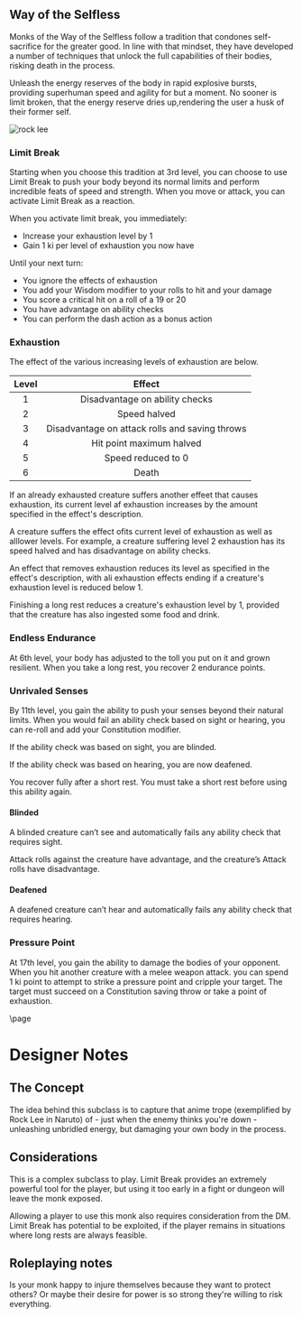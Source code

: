 ## Way of the Selfless

Monks of the Way of the Selfless follow a tradition that condones self-sacrifice for the greater good. In line with that mindset, they have developed a number of techniques that unlock the full capabilities of their bodies, risking death in the process.

Unleash the energy reserves of the body in rapid explosive bursts, providing superhuman speed and agility for but a moment.
No sooner is limit broken, that the energy reserve dries up,rendering the user a husk of their former self.

![rock lee](https://images-wixmp-ed30a86b8c4ca887773594c2.wixmp.com/f/4b849fc8-710c-4e18-a8a8-6b635d761cd6/de6fdpj-d3238fba-b39f-4d02-a2c1-71ddcee2c4bf.jpg/v1/fill/w_544,h_350,q_70,strp/rock_lee_vs_gaara_by_kangjason_de6fdpj-350t.jpg?token=eyJ0eXAiOiJKV1QiLCJhbGciOiJIUzI1NiJ9.eyJzdWIiOiJ1cm46YXBwOiIsImlzcyI6InVybjphcHA6Iiwib2JqIjpbW3siaGVpZ2h0IjoiPD02NTkiLCJwYXRoIjoiXC9mXC80Yjg0OWZjOC03MTBjLTRlMTgtYThhOC02YjYzNWQ3NjFjZDZcL2RlNmZkcGotZDMyMzhmYmEtYjM5Zi00ZDAyLWEyYzEtNzFkZGNlZTJjNGJmLmpwZyIsIndpZHRoIjoiPD0xMDI0In1dXSwiYXVkIjpbInVybjpzZXJ2aWNlOmltYWdlLm9wZXJhdGlvbnMiXX0.19Rlx0dJr9_yYLLj5RBW_winUverrpbwNWEMF7bI-1A)

### Limit Break

Starting when you choose this tradition at 3rd level, you can choose to use Limit Break to push your body beyond its normal limits and perform incredible feats of speed and strength. When you move or attack, you can activate Limit Break as a reaction.

When you activate limit break, you immediately:

- Increase your exhaustion level by 1
- Gain 1 ki per level of exhaustion you now have

Until your next turn:

- You ignore the effects of exhaustion
- You add your Wisdom modifier to your rolls to hit and your damage
- You score a critical hit on a roll of a 19 or 20
- You have advantage on ability checks
- You can perform the dash action as a bonus action

### Exhaustion

The effect of the various increasing levels of exhaustion are below.

| Level |                     Effect                     |
| :---: | :--------------------------------------------: |
|   1   |         Disadvantage on ability checks         |
|   2   |                  Speed halved                  |
|   3   | Disadvantage on attack rolls and saving throws |
|   4   |            Hit point maximum halved            |
|   5   |               Speed reduced to 0               |
|   6   |                     Death                      |

If an already exhausted creature suffers another effeet that causes exhaustion, its current level af exhaustion increases by the amount specified in the effect's description.

A creature suffers the effect ofits current level of exhaustion as well as alllower levels. For example, a creature suffering level 2 exhaustion has its speed halved and has disadvantage on ability checks.

An effect that removes exhaustion reduces its level as specified in the effect's description, with ali exhaustion effects ending if a creature's exhaustion level is reduced below 1.

Finishing a long rest reduces a creature's exhaustion level by 1, provided that the creature has also ingested some food and drink.

### Endless Endurance

At 6th level, your body has adjusted to the toll you put on it and grown resilient. When you take a long rest, you recover 2 endurance points.

### Unrivaled Senses

By 11th level, you gain the ability to push your senses beyond their natural limits. When you would fail an ability check based on sight or hearing, you can re-roll and add your Constitution modifier.

If the ability check was based on sight, you are blinded.

If the ability check was based on hearing, you are now deafened.

You recover fully after a short rest. You must take a short rest before using this ability again.

#### Blinded

A blinded creature can’t see and automatically fails any ability check that requires sight.

Attack rolls against the creature have advantage, and the creature’s Attack rolls have disadvantage.

#### Deafened

A deafened creature can’t hear and automatically fails any ability check that requires hearing.

### Pressure Point

At 17th level, you gain the ability to damage the bodies of your opponent. When you hit another creature with a melee weapon attack. you can spend 1 ki point to attempt to strike a pressure point and cripple your target. The target must succeed on a Constitution saving throw or take a point of exhaustion.

\page

# Designer Notes

## The Concept

The idea behind this subclass is to capture that anime trope (exemplified by Rock Lee in Naruto) of - just when the enemy thinks you're down - unleashing unbridled energy, but damaging your own body in the process.

## Considerations

This is a complex subclass to play. Limit Break provides an extremely powerful tool for the player, but using it too early in a fight or dungeon will leave the monk exposed.

Allowing a player to use this monk also requires consideration from the DM. Limit Break has potential to be exploited, if the player remains in situations where long rests are always feasible.

## Roleplaying notes

Is your monk happy to injure themselves because they want to protect others? Or maybe their desire for power is so strong they're willing to risk everything.
